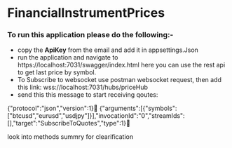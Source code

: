 # FinancialInstrumentPrices

### To run this application please do the following:-
* copy the **ApiKey** from the email and add it in appsettings.Json
* run the application and navigate to https://localhost:7031/swagger/index.html here you can use the rest api to get last price by symbol.
* To Subscribe to websocket use postman websocket request, then add this link:
wss://localhost:7031/hubs/priceHub
* send this this message to start receiving qoutes:

{"protocol":"json","version":1}
{"arguments":[{"symbols":["btcusd","eurusd","usdjpy"]}],"invocationId":"0","streamIds":[],"target":"SubscribeToQuotes","type":1}

look into methods summry for clearification